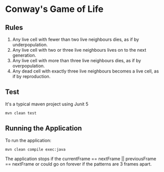 # Conway's Game of Life 

## Rules

1. Any live cell with fewer than two live neighbours dies, as if by underpopulation.
2. Any live cell with two or three live neighbours lives on to the next generation.
3. Any live cell with more than three live neighbours dies, as if by overpopulation.
4. Any dead cell with exactly three live neighbours becomes a live cell, as if by reproduction.

## Test
It's a typical maven project using Junit 5
```shell script
mvn clean test
``` 

## Running the Application
To run the application:

```mvn clean compile exec:java```

The application stops if the currentFrame == nextFrame || previousFrame == nextFrame or could go
on forever if the patterns are 3 frames apart.
